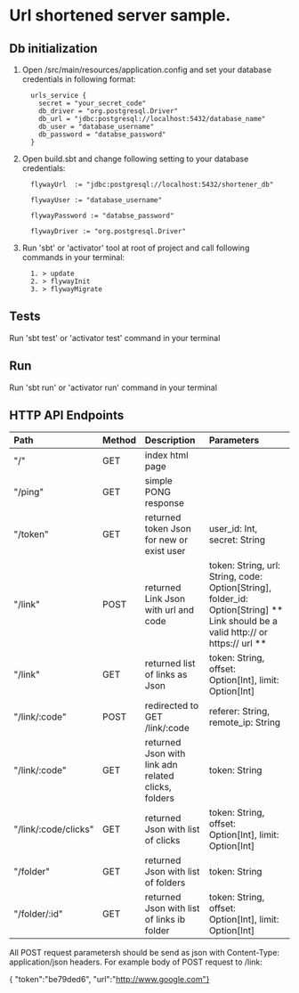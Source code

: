 Url shortened server sample.
====================

## Db initialization

1. Open /src/main/resources/application.config and set your database credentials
   in following format:

         urls_service {
           secret = "your_secret_code"
           db_driver = "org.postgresql.Driver"
           db_url = "jdbc:postgresql://localhost:5432/database_name"
           db_user = "database_username"
           db_password = "databse_password"
         }

2. Open build.sbt and change following setting to your database credentials:

         flywayUrl  := "jdbc:postgresql://localhost:5432/shortener_db"

         flywayUser := "database_username"

         flywayPassword := "databse_password"

         flywayDriver := "org.postgresql.Driver"

3. Run 'sbt' or 'activator' tool at root of project and call following commands
   in your terminal:

         1. > update
         2. > flywayInit
         3. > flywayMigrate


## Tests

Run 'sbt test' or 'activator test' command in your terminal

## Run

Run 'sbt run' or 'activator run' command in your terminal

## HTTP API Endpoints

|Path                  | Method | Description                                         | Parameters
|:---------------------|:-------| :---------------------------------------------------|:-----------
| "/"                  | GET    | index html page                                     |
| "/ping"              | GET    | simple PONG response                                |
| "/token"             | GET    | returned token Json for new or exist user           | user_id: Int, secret: String
| "/link"              | POST   | returned Link Json with url and code                | token: String, url: String, code: Option[String], folder_id: Option[String] ** Link should be a valid http:// or https:// url **
| "/link"              | GET    | returned list of links as Json                      | token: String,  offset: Option[Int], limit: Option[Int]
| "/link/:code"        | POST   | redirected to GET /link/:code                       | referer: String, remote_ip: String
| "/link/:code"        | GET    | returned Json with link adn related clicks, folders | token: String
| "/link/:code/clicks" | GET    | returned Json with list of clicks                   | token: String,  offset: Option[Int], limit: Option[Int]
| "/folder"            | GET    | returned Json with list of folders                  | token: String
| "/folder/:id"        | GET    | returned Json with list of links ib folder          | token: String,  offset: Option[Int], limit: Option[Int]

All POST request parametersh should be send as json with Content-Type: application/json headers.
For example body of POST request to /link:

{ "token":"be79ded6", "url":"http://www.google.com"}


